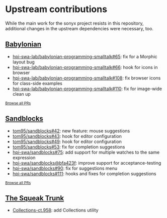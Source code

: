 # Upstream contributions

While the main work for the sonyx project resists in this repository, additional changes in the upstream dependencies were necessary, too.

## [Babylonian](https://github.com/hpi-swa-lab/babylonian-programming-smalltalk)

- [hpi-swa-lab/babylonian-programming-smalltalk#65](https://github.com/hpi-swa-lab/babylonian-programming-smalltalk/pull/65): fix for a Morphic layout bug
- [hpi-swa-lab/babylonian-programming-smalltalk#66](https://github.com/hpi-swa-lab/babylonian-programming-smalltalk/pull/66): hook for icons in browser
- [hpi-swa-lab/babylonian-programming-smalltalk#108](https://github.com/hpi-swa-lab/babylonian-programming-smalltalk/pull/108): fix browser icons for class-side examples
- [hpi-swa-lab/babylonian-programming-smalltalk#110](https://github.com/hpi-swa-lab/babylonian-programming-smalltalk/pull/110): fix for image-wide clean up

<small>[Browse all PRs](https://github.com/hpi-swa-lab/babylonian-programming-smalltalk/pulls?q=is%3Apr+author%3ALinqLover)</small>

## [Sandblocks](https://github.com/hpi-swa/sandblocks)

- [tom95/sandblocks#42](https://github.com/tom95/sandblocks/pull/42): new feature: mouse suggestions
- [tom95/sandblocks#43](https://github.com/tom95/sandblocks/pull/43): hook for editor configuration
- [tom95/sandblocks#49](https://github.com/tom95/sandblocks/pull/49): hook for editor configuration
- [tom95/sandblocks#53](https://github.com/tom95/sandblocks/pull/53): fix for completion suggestions
- [hpi-swa/sandblocks#75](https://github.com/hpi-swa/sandblocks/pull/75): add support for multiple watches to the same expression
- [hpi-swa/sandblocks@bfa423f](https://github.com/hpi-swa/sandblocks/pull/89/commits/bfa423f044b4289e0824b086c4efbe3a694869c6): improve support for acceptance-testing
- [hpi-swa/sandblocks#90](https://github.com/hpi-swa/sandblocks/pull/90): fix for suggestions menu
- [hpi-swa/sandblocks#111](https://github.com/hpi-swa/sandblocks/pull/111): hooks and fixes for completion suggestions

<small>[Browse all PRs](https://github.com/hpi-swa/sandblocks/pulls?q=is%3Apr+author%3ALinqLover)</small>

## [The Squeak Trunk](https://source.squeak.org/trunk/)

- [Collections-ct.958](http://lists.squeakfoundation.org/pipermail/squeak-dev/2021-December/217521.html): add Collections utility
